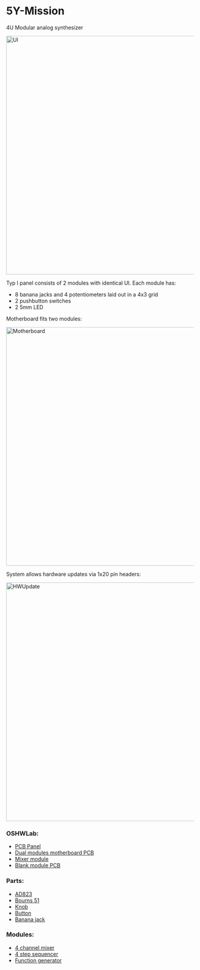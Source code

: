 # 5Y-Mission
4U Modular analog synthesizer

<img width="640" alt="UI" src="https://github.com/P0ed/5Y-Mission/assets/5844101/a92c6793-bd27-4dff-a935-6d1c097b11fe">

Typ I panel consists of 2 modules with identical UI. Each module has:
* 8 banana jacks and 4 potentiometers laid out in a 4x3 grid
* 2 pushbutton switches
* 2 5mm LED

Motherboard fits two modules:

<img width="640" alt="Motherboard" src="https://github.com/P0ed/5Y-Mission/assets/5844101/11c4f1fd-bfec-46fb-9dcc-5b9ce0917704">

System allows hardware updates via 1x20 pin headers:

<img width="640" alt="HWUpdate" src="https://github.com/P0ed/5Y-Mission/assets/5844101/26d908db-daf7-460a-9f88-5ef2dae9aab0">

### OSHWLab:
* [PCB Panel](https://oshwlab.com/com.poed/panel-typ-i)
* [Dual modules motherboard PCB](https://oshwlab.com/com.poed/motherboard)
* [Mixer module](https://oshwlab.com/com.poed/4u-mixer)
* [Blank module PCB](https://oshwlab.com/com.poed/blank)

### Parts:
* [AD823](Parts/AD823.pdf)
* [Bourns 51](Parts/51AAA-B24-B20L.pdf)
* [Knob](Parts/1900/1900.stl)
* [Button](Parts/BB16APFA.pdf)
* [Banana jack](Parts/1581-X.pdf)

### Modules:
* [4 channel mixer](Modules/Mixer.md)
* [4 step sequencer](Modules/Sequencer.md)
* [Function generator](Modules/Function.md)
